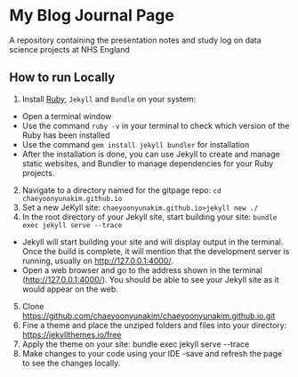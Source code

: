 <!--
instructions followed: https://feb-dain.github.io/how-to-make-my-github-blog/
-->

# My Blog Journal Page
A repository containing the presentation notes and study log on data science projects at NHS England

## How to run Locally
1. Install [Ruby](https://rubyinstaller.org/downloads/), `Jekyll` and `Bundle` on your system:
- Open a terminal window
- Use the command `ruby -v` in your terminal to check which version of the Ruby has been installed
- Use the command `gem install jekyll bundler` for installation
- After the installation is done, you can use Jekyll to create and manage static websites, and Bundler to manage dependencies for your Ruby projects.
2. Navigate to a directory named for the gitpage repo: `cd chaeyoonyunakim.github.io`
3. Set a new JeKyll site: `chaeyoonyunakim.github.io>jekyll new ./`
4. In the root directory of your Jekyll site, start building your site: `bundle exec jekyll serve --trace`
- Jekyll will start building your site and will display output in the terminal. Once the build is complete, it will mention that the development server is running, usually on http://127.0.0.1:4000/.
- Open a web browser and go to the address shown in the terminal (http://127.0.0.1:4000/). You should be able to see your Jekyll site as it would appear on the web.
5. Clone https://github.com/chaeyoonyunakim/chaeyoonyunakim.github.io.git
6. Fine a theme and place the unziped folders and files into your directory: https://jekyllthemes.io/free
7. Apply the theme on your site: bundle exec jekyll serve --trace
8. Make changes to your code using your IDE -save and refresh the page to see the changes locally.

